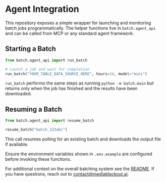 # Agent Integration

This repository exposes a simple wrapper for launching and monitoring batch jobs
programmatically. The helper functions live in `batch.agent_api` and can be
called from MCP or any standard agent framework.

## Starting a Batch

```python
from batch.agent_api import run_batch

# Launch a job and wait for completion
run_batch("YOUR_TABLE_DATA_SOURCE_HERE", hours=24, model="mini")
```

`run_batch` performs the same steps as running `python -m batch.main` but
returns only when the job has finished and the results have been downloaded.

## Resuming a Batch

```python
from batch.agent_api import resume_batch

resume_batch("batch_123abc")
```

This call resumes polling for an existing batch and downloads the output file if
available.

Ensure the environment variables shown in `.env.example` are configured before
invoking these functions.

For additional context on the overall batching system see the
[README](README.md). If you have questions, reach out to
[contact@mediablackout.ai](mailto:contact@mediablackout.ai).
